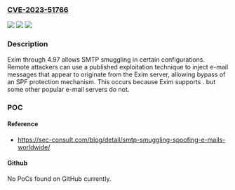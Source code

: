 ### [CVE-2023-51766](https://cve.mitre.org/cgi-bin/cvename.cgi?name=CVE-2023-51766)
![](https://img.shields.io/static/v1?label=Product&message=n%2Fa&color=blue)
![](https://img.shields.io/static/v1?label=Version&message=n%2Fa&color=blue)
![](https://img.shields.io/static/v1?label=Vulnerability&message=n%2Fa&color=brighgreen)

### Description

Exim through 4.97 allows SMTP smuggling in certain configurations. Remote attackers can use a published exploitation technique to inject e-mail messages that appear to originate from the Exim server, allowing bypass of an SPF protection mechanism. This occurs because Exim supports <LF>.<CR><LF> but some other popular e-mail servers do not.

### POC

#### Reference
- https://sec-consult.com/blog/detail/smtp-smuggling-spoofing-e-mails-worldwide/

#### Github
No PoCs found on GitHub currently.


